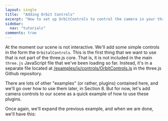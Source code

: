 ```yaml
---
layout: single
title:  "Adding Orbit Controls"
excerpt: "How to set up OrbitControls to control the camera in your three.js scene."
sidebar:
  nav: "tutorials"
comments: true
---
```


At the moment our scene is not interactive. We'll add some simple controls in the form the `OrbitalControls`. This is the first thing that we want to use that is not part of the three.js core. That is, it is not included in the main `three.js` JavaScript file that we've been loading so far. Instead, it's in a separate file located at [/examples/js/controls/OrbitControls.js](https://github.com/mrdoob/three.js/blob/dev/examples/js/controls/OrbitControls.js) in the three.js Github repository. 

There are lots of other "examples" (or rather, plugins) contained here, and we'll go over how to use them later, in Section 8. But for now, let's add camera controls to our scene as a quick example of how to use these plugins. 

Once again, we'll expand the previous example, and when we are done, we'll have this:

<script src="https://cdnjs.cloudflare.com/ajax/libs/three.js/84/three.js"></script>

<script src="/assets/js/vendor/threejs/OrbitControls.js"></script>

<canvas id="example-canvas"></canvas>

<script>
  var canvas = document.querySelector('#example-canvas');

  var width = canvas.parentNode.clientWidth;
  var height = window.innerHeight;
  
  var renderer = new THREE.WebGLRenderer( { 
    canvas: canvas,
   });
  renderer.setSize( width, height / 2 );

  // create a scene
  var scene = new THREE.Scene();

  // create a PerspectiveCamera
  var fov = 75;
  var aspect = width / ( height / 2 );
  var nearClippingPlane = 0.1;
  var farClippingPlane = 1000;

  var camera = new THREE.PerspectiveCamera( fov, aspect, nearClippingPlane, farClippingPlane );

  camera.position.set( 0, 0, 20 );

  var controls = new THREE.OrbitControls( camera, renderer.domElement );

  // create a box buffer geometry
  var geometry = new THREE.BoxBufferGeometry( 10, 10, 10 );

  var loader = new THREE.TextureLoader();

  loader.crossOrigin = '';

  var texture = loader.load('https://raw.githubusercontent.com/mrdoob/three.js/dev/examples/textures/crate.gif');

  // create a material and set the color to purple
  var material = new THREE.MeshStandardMaterial( {
      color: 0xffffff, 
      map: texture,
  } );

  var mesh = new THREE.Mesh( geometry, material );
  scene.add( mesh );

  // create a dark grey ambient with an intensity of 2.0 and add it to the scene
  var ambientLight = new THREE.AmbientLight( 0x999999, 2.0 );  
  scene.add( ambientLight );

  // Create a white directional light with an intensity of 2.0
  var directionalLight = new THREE.DirectionalLight( 0xffffff, 2.0 );
  directionalLight.position.set( 0, 10, 0 );
  scene.add( directionalLight );

  function animate() {

    requestAnimationFrame( animate );

    mesh.rotation.z += 0.01;
    mesh.rotation.x += 0.01;
    mesh.rotation.y += 0.01;

    renderer.render( scene, camera );

  }

  animate();

</script>
